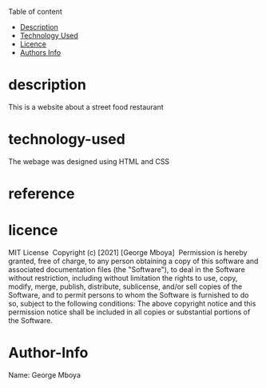 Table of content
+ [Description](#Description)
+ [Technology Used](#Technology-used)
+ [Licence](#licence)
+ [Authors Info](#Author-Info)
# description
This is a website about a street food restaurant
#  technology-used
The webage was designed using HTML and CSS
# reference
# licence
MIT License
​
Copyright (c) [2021] [George Mboya]
​
Permission is hereby granted, free of charge, to any person obtaining a copy
of this software and associated documentation files (the "Software"), to deal
in the Software without restriction, including without limitation the rights
to use, copy, modify, merge, publish, distribute, sublicense, and/or sell
copies of the Software, and to permit persons to whom the Software is
furnished to do so, subject to the following conditions:
​
The above copyright notice and this permission notice shall be included in all
copies or substantial portions of the Software.

# Author-Info
Name: George Mboya
